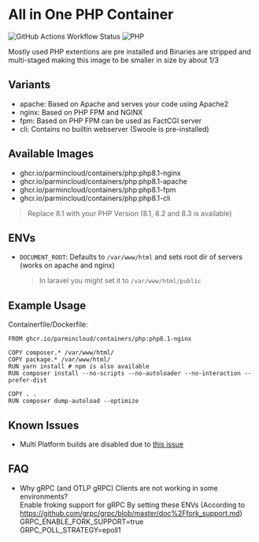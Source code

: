 # All in One PHP Container

![GitHub Actions Workflow Status](https://img.shields.io/github/actions/workflow/status/ParminCloud/Containers/php.yaml) ![PHP](https://img.shields.io/badge/PHP-777BB4?style=for-the-badge&logo=php&logoColor=white)

Mostly used PHP extentions are pre installed and Binaries are stripped and multi-staged making this image to be smaller in size by about 1/3

## Variants

* apache: Based on Apache and serves your code using Apache2
* nginx: Based on PHP FPM and NGINX
* fpm: Based on PHP FPM can be used as FactCGI server
* cli: Contains no builtin webserver (Swoole is pre-installed)

## Available Images

* ghcr.io/parmincloud/containers/php:php8.1-nginx
* ghcr.io/parmincloud/containers/php:php8.1-apache
* ghcr.io/parmincloud/containers/php:php8.1-fpm
* ghcr.io/parmincloud/containers/php:php8.1-cli

> Replace 8.1 with your PHP Version (8.1, 8.2 and 8.3 is available)

## ENVs

* `DOCUMENT_ROOT`: Defaults to `/var/www/html` and sets root dir of servers (works on apache and nginx)
    > In laravel you might set it to `/var/www/html/public`

## Example Usage

Containerfile/Dockerfile:

```containerfile
FROM ghcr.io/parmincloud/containers/php:php8.1-nginx

COPY composer.* /var/www/html/
COPY package.* /var/www/html/
RUN yarn install # npm is also available
RUN composer install --no-scripts --no-autoloader --no-interaction --prefer-dist

COPY . .
RUN composer dump-autoload --optimize
```

## Known Issues

* Multi Platform builds are disabled due to [this issue](https://github.com/ParminCloud/Containers/issues/1)


## FAQ

* Why gRPC (and OTLP gRPC) Clients are not working in some environments?  
  Enable froking support for gRPC By setting these ENVs (According to https://github.com/grpc/grpc/blob/master/doc%2Ffork_support.md)  
  GRPC_ENABLE_FORK_SUPPORT=true  
  GRPC_POLL_STRATEGY=epoll1  
